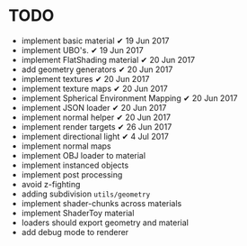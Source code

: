 TODO
======

* implement basic material                      ✔   19 Jun 2017
* implement UBO's.                              ✔   19 Jun 2017
* implement FlatShading material                ✔   20 Jun 2017
* add geometry generators                       ✔   20 Jun 2017
* implement textures                            ✔   20 Jun 2017
* implement texture maps                        ✔   20 Jun 2017
* implement Spherical Environment Mapping       ✔   20 Jun 2017
* implement JSON loader                         ✔   20 Jun 2017
* implement normal helper                       ✔   20 Jun 2017
* implement render targets                      ✔   26 Jun 2017
* implement directional light                   ✔   4 Jul 2017
* implement normal maps
* implement OBJ loader to material
* implement instanced objects
* implement post processing
* avoid z-fighting
* adding subdivision `utils/geometry`
* implement shader-chunks across materials
* implement ShaderToy material
* loaders should export geometry and material
* add debug mode to renderer
